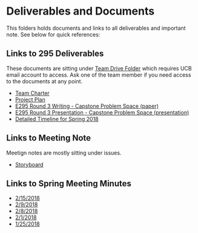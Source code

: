 # Deliverables and Documents
This folders holds documents and links to all deliverables and important note. See below for quick references:

## Links to 295 Deliverables
These documents are sitting under [Team Drive Folder](https://drive.google.com/drive/u/1/folders/0B_5NGlbDuQu5N1doMU0xdUZCRU0) which requires UCB email account to access. Ask one of the team member if you need access to the documents at any point.<br />
 - [Team Charter](https://docs.google.com/document/d/1x9TZCoNzMOKakj9dYrj2nLh4fMP2wBTqcck1SRMgVwU/edit) <br />
 - [Project Plan](https://docs.google.com/document/d/1DMkskv_KecEGFEBNWty32g4zq_XHTv5BNQS4Gj2nZus/edit) <br />
 - [E295 Round 3 Writing - Capstone Problem Space (paper)](https://docs.google.com/document/d/1ceHCXGE1-apYXRMp1TOplRyBTT0powtpRWBqebFccz8/edit)
 - [E295 Round 3 Presentation - Capstone Problem Space (presentation)](https://docs.google.com/presentation/d/1K1sIbVlDni3jeicJxFmDAPUR4sEQwHSaM9Ef-U_PPi4/edit)
 - [Detailed Timeline for Spring 2018](https://docs.google.com/document/d/1K_zdnjVG5Z8NAvj3EtiplYYQzWzQ4KstHcY_ifEXS1Y/edit)

## Links to Meeting Note
Meetign notes are mostly sitting under issues.
 - [Storyboard](https://github.com/vivianbuan/Search-Engine-for-Software/issues/10)


## Links to Spring Meeting Minutes
 - [2/15/2018](https://docs.google.com/document/d/1TdqrxnyIHLv-VMOFEZ367PCMfh_pjHvlmkSKDzqBxRo/edit?usp=sharing)
 - [2/9/2018 ](https://drive.google.com/open?id=1KJ1Ny5NTdSq2FnUT5ZYO9YI1-CoNbYPbjNDKS0_3cfw)
 - [2/8/2018 ](https://drive.google.com/open?id=1FHCLIPDULPNwnsF8B_irjZ9Tg7V__MHwDYg3rMjHrOM)
 - [2/1/2018 ](https://docs.google.com/document/d/1UYTqnqcSz1AANTreHeWmeFlFHqH1mtznULN4paKKo8s/edit?usp=sharing)
 - [1/25/2018](https://drive.google.com/open?id=1APcdXTGa3h-hD06ZQYkCEYIU2cDDbKFm0YZ6XM4iNe4)
